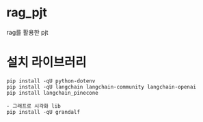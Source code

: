 # rag_pjt
rag를 활용한 pjt

# 설치 라이브러리
```
pip install -qU python-dotenv
pip install -qU langchain langchain-community langchain-openai
pip install langchain_pinecone

- 그래프로 시각화 lib
pip install -qU grandalf
```